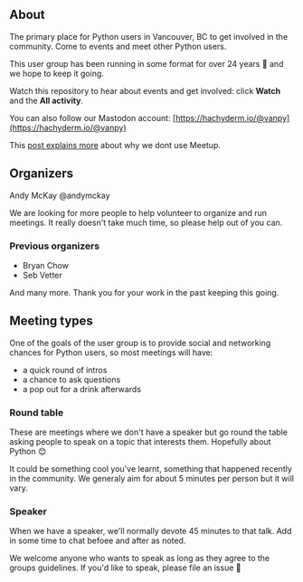 ## About

The primary place for Python users in Vancouver, BC to get involved in the community. Come to events and meet other Python users.

This user group has been running in some format for over 24 years 🎉 and we hope to keep it going.

Watch this repository to hear about events and get involved: click **Watch** and the **All activity**.

You can also follow our Mastodon account: [https://hachyderm.io/@vanpy](https://hachyderm.io/@vanpy)

This [post explains more](https://mckay.pub/2024-06-12-leaving-meetup/) about why we dont use Meetup.

## Organizers

Andy McKay @andymckay

We are looking for more people to help volunteer to organize and run meetings. It really doesn't take much time, so please help out of you can.

### Previous organizers 

* Bryan Chow
* Seb Vetter

And many more. Thank you for your work in the past keeping this going.

## Meeting types

One of the goals of the user group is to provide social and networking chances for Python users, so most meetings will have:
* a quick round of intros
* a chance to ask questions
* a pop out for a drink afterwards

### Round table

These are meetings where we don't have a speaker but go round the table asking people to speak on a topic that interests them. Hopefully about Python 😊

It could be something cool you've learnt, something that happened recently in the community. We generaly aim for about 5 minutes per person but it will vary.

### Speaker 

When we have a speaker, we'll normally devote 45 minutes to that talk. Add in some time to chat befoee and after as noted.

We welcome anyone who wants to speak as long as they agree to the groups guidelines. If you'd like to speak, please file an issue 🙇